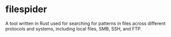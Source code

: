 # filespider
A tool written in Rust used for searching for patterns in files across different protocols and systems, including local files, SMB, SSH, and FTP.
